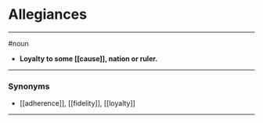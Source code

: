 # Allegiances
---
#noun
- **Loyalty to some [[cause]], nation or ruler.**
---
### Synonyms
- [[adherence]], [[fidelity]], [[loyalty]]
---
